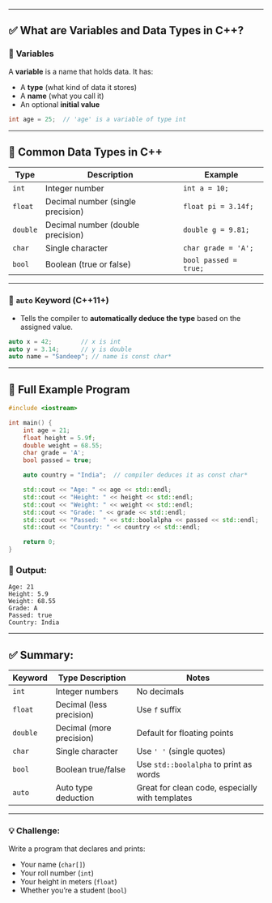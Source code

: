 
---

## ✅ What are Variables and Data Types in C++?

### 🔹 **Variables**

A **variable** is a name that holds data. It has:

* A **type** (what kind of data it stores)
* A **name** (what you call it)
* An optional **initial value**

```cpp
int age = 25;  // 'age' is a variable of type int
```

---

## 🎯 Common Data Types in C++

| Type     | Description                       | Example               |
| -------- | --------------------------------- | --------------------- |
| `int`    | Integer number                    | `int a = 10;`         |
| `float`  | Decimal number (single precision) | `float pi = 3.14f;`   |
| `double` | Decimal number (double precision) | `double g = 9.81;`    |
| `char`   | Single character                  | `char grade = 'A';`   |
| `bool`   | Boolean (true or false)           | `bool passed = true;` |

---

### 🔹 `auto` Keyword (C++11+)

* Tells the compiler to **automatically deduce the type** based on the assigned value.

```cpp
auto x = 42;        // x is int
auto y = 3.14;      // y is double
auto name = "Sandeep"; // name is const char*
```

---

## 🧪 Full Example Program

```cpp
#include <iostream>

int main() {
    int age = 21;
    float height = 5.9f;
    double weight = 68.55;
    char grade = 'A';
    bool passed = true;

    auto country = "India";  // compiler deduces it as const char*

    std::cout << "Age: " << age << std::endl;
    std::cout << "Height: " << height << std::endl;
    std::cout << "Weight: " << weight << std::endl;
    std::cout << "Grade: " << grade << std::endl;
    std::cout << "Passed: " << std::boolalpha << passed << std::endl;
    std::cout << "Country: " << country << std::endl;

    return 0;
}
```

### 🧾 Output:

```
Age: 21
Height: 5.9
Weight: 68.55
Grade: A
Passed: true
Country: India
```

---

## ✅ Summary:

| Keyword  | Type Description         | Notes                                           |
| -------- | ------------------------ | ----------------------------------------------- |
| `int`    | Integer numbers          | No decimals                                     |
| `float`  | Decimal (less precision) | Use `f` suffix                                  |
| `double` | Decimal (more precision) | Default for floating points                     |
| `char`   | Single character         | Use `' '` (single quotes)                       |
| `bool`   | Boolean true/false       | Use `std::boolalpha` to print as words          |
| `auto`   | Auto type deduction      | Great for clean code, especially with templates |

---

### 💡 Challenge:

Write a program that declares and prints:

* Your name (`char[]`)
* Your roll number (`int`)
* Your height in meters (`float`)
* Whether you’re a student (`bool`)
